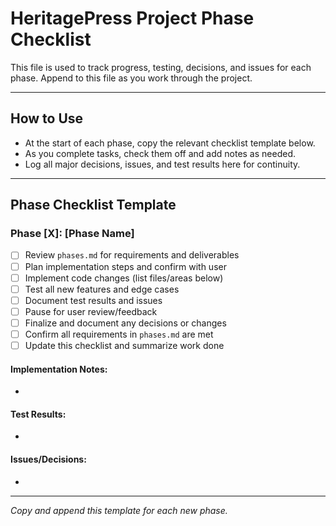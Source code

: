 # HeritagePress Project Phase Checklist

This file is used to track progress, testing, decisions, and issues for each phase. Append to this file as you work through the project.

---

## How to Use
- At the start of each phase, copy the relevant checklist template below.
- As you complete tasks, check them off and add notes as needed.
- Log all major decisions, issues, and test results here for continuity.

---

## Phase Checklist Template

### Phase [X]: [Phase Name]
- [ ] Review `phases.md` for requirements and deliverables
- [ ] Plan implementation steps and confirm with user
- [ ] Implement code changes (list files/areas below)
- [ ] Test all new features and edge cases
- [ ] Document test results and issues
- [ ] Pause for user review/feedback
- [ ] Finalize and document any decisions or changes
- [ ] Confirm all requirements in `phases.md` are met
- [ ] Update this checklist and summarize work done

#### Implementation Notes:
- 

#### Test Results:
- 

#### Issues/Decisions:
- 

---

*Copy and append this template for each new phase.*
